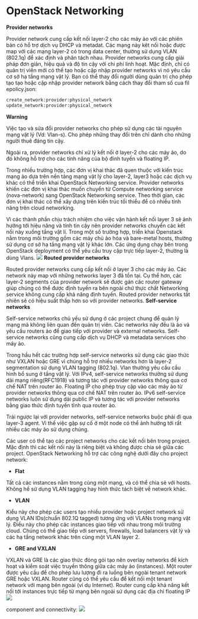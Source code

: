 # OpenStack Networking

**Provider networks**

Provider network cung cấp kết nối layer-2 cho các máy ảo với các phiên bản có hỗ trợ dịch vụ DHCP và metadat. Các mạng này kêt nối hoặc được map với các mạng layer-2 có trong data center, thường sử dụng VLAN (802.1q) để xác định và phân tách nhau.
Provider networks cung cấp giải pháp đơn giản, hiệu quả và độ tin cậy với chi phí linh hoạt. Mặc định, chỉ có quản trị viên mới có thể tạo hoặc cập nhập provider networks vì nó yêu cầu cơ sở hạ tầng mạng vật lý. Bạn có thể thay đổi người dùng quản trị cho phép tạo tạo hoặc cập nhập provider network bằng cách thay đổi tham số cua fil epolicy.json:
``` sh
create_network:provider:physical_network
update_network:provider:physical_network
```
**Warning**

Việc tạo và sửa đổi provider networks cho phép sử dụng các tài nguyên mạng vật lý (Vd: Vlan-s). Cho phép những thay đổi trên chỉ dành cho những người thuê đáng tin cậy.

Ngoài ra, provider networks chỉ xử lý kết nối ở layer-2 cho các máy ảo, do đó không hỗ trợ cho các tính năng của bộ đinh tuyến và floating IP.

Trong nhiều trường hợp, các đơn vị khai thác đã quen thuộc với kiến trúc mạng ảo dựa trên nền tảng mạng vật lý cho layer-2, layer3 hoặc các dịch vụ khác có thể triển khai OpenStack Networking service. Provider networks khiến các đơn vị khai thác muốn chuyển từ Compute networking service (nova-network) sang  OpenStack Networking service. Theo thời gian, các đơn vị khai thác có thể xây dựng trên kiến trúc tối thiểu để có nhiều tính năng trên cloud networking.

Vì các thành phần chịu trách nhiệm cho việc vận hành kết nối layer 3 sẽ ảnh hưởng tới hiệu năng và tính tin cậy nên provider networks chuyển các kết nối này xuống tầng vật lí.
Trong một số trường hợp, triển khai Openstack nằm trong môi trường gồm các máy chủ ảo hóa và bare-metal hosts, thường sử dụng cơ sở hạ tầng mạng vật lý khác lớn. Các ứng dụng chạy bên trong OpenStack deployment có thể yêu cầu truy cập trực tiếp layer-2, thường là dùng Vlans.
<img src="https://camo.githubusercontent.com/bd61ac32e5ef2ebd5c557271c7c129aa30ea5e20/687474703a2f2f692e696d6775722e636f6d2f514d67786171642e706e67">
**Routed provider networks**

Routed provider networks cung cấp kết nối ở layer 3 cho các máy ảo. Các network này map với những networks layer 3 đã tồn tại. Cụ thể hơn, các layer-2 segments của provider network sẽ được gán các router gateway giúp chúng có thể được định tuyến ra bên ngoài chứ thực chất Networking service không cung cấp khả năng định tuyến. Routed provider networks tất nhiên sẽ có hiệu suất thấp hơn so với provider networks.
**Self-service networks**

Self-service networks chủ yếu sử dụng ở các project chung để quản lý mạng mà không liên quan đến quản trị viên. Các networks này đều là ảo và yêu cầu routers ảo để giao tiếp với provider và external networks. Self-service networks cũng cung cấp dịch vụ DHCP và metadata services cho máy ảo.

Trong hầu hết các trường hợp self-service networks sử dụng các giao thức như VXLAN hoặc GRE vì chúng hỗ trợ nhiều networks hơn là layer-2 segmentation sử dụng VLAN tagging (802.1q). Vlan thường yêu cầu cầu hình bổ sung ở tầng vật lý.
Với IPv4, self-service networks thường sử dụng dải mạng riêng(RFC1918)  và tương tác với provider networks thông qua cơ chế NAT trên router ảo. Floating IP cho phép truy cập vào các máy ảo từ provider networks thông qua cơ chế NAT trên router ảo. IPv6 self-service networks luôn sử dụng dải public IP  và tương tác với provider networks bằng giao thức định tuyến tĩnh qua router ảo.

Trái ngược lại với provider networks, self-service networks buộc phải đi qua layer-3 agent. Vì thế việc gặp sự cố ở một node có thể ảnh hưởng tới rất nhiều các máy ảo sử dụng chúng.

Các user có thể tạo các project networks cho các kết nối bên trong project. Mặc định thì các kết nối này là riêng biệt và không được chia sẻ giữa các project. OpenStack Networking hỗ trợ các công nghệ dưới đây cho project network:
- **Flat** 

Tất cả các instances nằm trong cùng một mạng, và có thể chia sẻ với hosts. Không hề sử dụng VLAN tagging hay hình thức tách biệt về network khác.
- **VLAN**

Kiểu này cho phép các users tạo nhiều provider hoặc project network sử dụng VLAN IDs(chuẩn 802.1Q tagged) tương ứng với VLANs trong mạng vật lý. Điều này cho phép các instances giao tiếp với nhau trong môi trường cloud. Chúng có thể giao tiếp với servers, firewalls, load balancers vật lý và các hạ tầng network khác trên cùng một VLAN layer 2.
- **GRE and VXLAN**

VXLAN và GRE là các giao thức đóng gói tạo nên overlay networks để kích hoạt và kiểm soát việc truyền thông giữa các máy ảo (instances). Một router được yêu cầu để cho phép lưu lượng đi ra luồng bên ngoài tenant network GRE hoặc VXLAN. Router cũng có thể yêu cầu để kết nối một tenant network với mạng bên ngoài (ví dụ Internet). Router cung cấp khả năng kết nối tới instances trực tiếp từ mạng bên ngoài sử dụng các địa chỉ floating IP
<img src="http://i.imgur.com/He8ttC7.png">

component and connectivity:
<img src="https://docs.openstack.org/newton/networking-guide/_images/deploy-ovs-selfservice-compconn1.png">




